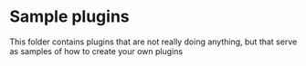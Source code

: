 # Sample plugins

This folder contains plugins that are not really doing anything,
but that serve as samples of how to create your own plugins